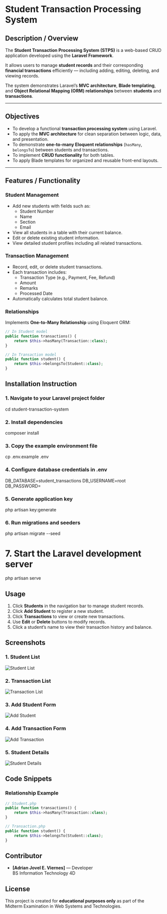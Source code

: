 # Student Transaction Processing System 

## Description / Overview

The **Student Transaction Processing System (STPS)** is a web-based CRUD application developed using the **Laravel Framework**.  

It allows users to manage **student records** and their corresponding **financial transactions** efficiently — including adding, editing, deleting, and viewing records.  

The system demonstrates Laravel’s **MVC architecture**, **Blade templating**, and **Object Relational Mapping (ORM) relationships** between **students** and **transactions**.

---

## Objectives

- To develop a functional **transaction processing system** using Laravel.  
- To apply the **MVC architecture** for clean separation between logic, data, and presentation.  
- To demonstrate **one-to-many Eloquent relationships** (`hasMany`, `belongsTo`) between students and transactions.  
- To implement **CRUD functionality** for both tables.  
- To apply Blade templates for organized and reusable front-end layouts.  

---

## Features / Functionality

###  Student Management
- Add new students with fields such as:
  - Student Number
  - Name
  - Section
  - Email
- View all students in a table with their current balance.
- Edit or delete existing student information.
- View detailed student profiles including all related transactions.







### Transaction Management
- Record, edit, or delete student transactions.
- Each transaction includes:
  - Transaction Type (e.g., Payment, Fee, Refund)
  - Amount
  - Remarks
  - Processed Date
- Automatically calculates total student balance.

### Relationships
Implements **One-to-Many Relationship** using Eloquent ORM:

```php
// In Student model
public function transactions() {
    return $this->hasMany(Transaction::class);
}

// In Transaction model
public function student() {
    return $this->belongsTo(Student::class);
}
```

## Installation Instruction

### 1. Navigate to your Laravel project folder
cd student-transaction-system

### 2. Install dependencies
composer install

### 3. Copy the example environment file
cp .env.example .env

### 4. Configure database credentials in .env
DB_DATABASE=student_transactions
DB_USERNAME=root
DB_PASSWORD=

### 5. Generate application key
php artisan key:generate

### 6. Run migrations and seeders
php artisan migrate --seed

# 7. Start the Laravel development server
php artisan serve

## Usage

1. Click **Students** in the navigation bar to manage student records.  
2. Click **Add Student** to register a new student.  
3. Click **Transactions** to view or create new transactions.  
4. Use **Edit** or **Delete** buttons to modify records.  
5. Click a student’s name to view their transaction history and balance.

## Screenshots

### 1. Student List
![Student List](students-list.png)

### 2. Transaction List
![Transaction List](transactions-list.png)

### 3. Add Student Form
![Add Student](add-student.png)

### 4. Add Transaction Form
![Add Transaction](add-transaction.png)

### 5. Student Details
![Student Details](student-details.png)

##  Code Snippets

### Relationship Example
```php
// Student.php
public function transactions() {
    return $this->hasMany(Transaction::class);
}

// Transaction.php
public function student() {
    return $this->belongsTo(Student::class);
}
```

## Contributor

- **[Adrian Jovel E. Viernes]** — Developer  
  BS Information Technology 4D

##  License

This project is created for **educational purposes only** as part of the Midterm Examination in Web Systems and Technologies.  


